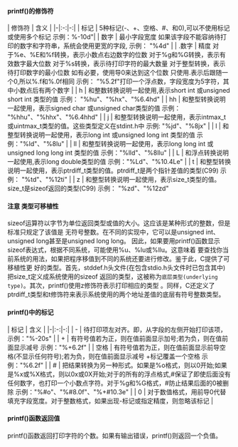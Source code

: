 #### printf()的修饰符
| 修饰符 | 含义 |
|-|:-:|-:|
| 标记 | 5种标记(-、+、空格、#、和0),可以不使用标记或使用多个标记 示例：%-10d"|
| 数字 | 最小字段宽度 如果该字段不能容纳待打印的数字和字符串，系统会使用更宽的字段,  示例： "%4d" | 
| .数字 | 精度 对于%e、%E和%f转换，表示小数点右边数字的位数 对于%g和%G转换，表示有效数字最大位数 对于%s转换，表示待打印字符的最大数量 对于整型转换，表示待打印数字的最小位数 如有必要，使用导0来达到这个位数 只使用.表示后跟随一个0,所以%.f和%.0f相同  示例： ”%5.2f"打印一个浮点数，字段宽度为5字符，其中小数点后有两个数字 |
| h | 和整数转换说明一起使用,表示short int 或unsigned short int 类型的值  示例： "%hu"、"%hx"、"%6.4hd" |
| hh | 和整型转换说明一起使用，表示signed char 或unsigned char类型的值  示例： "%hhu"、"%hhx"、"%6.4hhd" |
| j | 和整型转换说明一起使用，表示intmax_t或uintmax_t类型的值。这些类型定义在stdint.h中  示例: "%jd"、"%8jx" |
| l | 和整型转换说明一起使用，表示long int 或unsigned long int 类型的值  示例："%ld"、"%8lu" |
| ll | 和整型转换说明一起使用，表示long long int 或unsigned long long int 类型的值  示例："%lld"、"%8llu" |
| L | 和浮点转换说明一起使用,表示long double类型的值 示例："%Ld"、"%10.4Le" |
| t | 和整型转换说明一起使用，表示ptrdiff_t类型的值。ptrdiff_t是两个指针差值的类型(C99)  示例： "%td"、"%12ti" |
| z | 和整型转换说明一起使用，表示size_t类型的值。size_t是sizeof返回的类型(C99)  示例： "%zd"、"%12zd"


#### 注意 类型可移植性
sizeof运算符以字节为单位返回类型或值的大小。这应该是某种形式的整数，但是标准只规定了该值是
无符号整数。在不同的实现中，它可以是unsigned int、unsigned long甚至是unsigned long long。
因此，如果要用printf()函数显示sizeof表达式，根据不同系统，可能使用%u、%lu或%llu。这意味着
要查找你当前系统的用法，如果把程序移值到不同的系统还要进行修改。鉴于此，C提供了可移植性更
好的类型。首先，stddef.h头文件(在包含stdio.h头文件时已包含其中)把size_t定义成系统使用的sizeof
返回的类型，这被称为`底层类型(underlying type)`。其次，printf()使用z修饰符表示打印相应的类型
。同样，C还定义了ptrdiff_t类型和t修饰符来表示系统使用的两个地址差值的底层有符号整数类型。


#### printf()中的标记
| 标记 | 含义 |
|-|:-:|-:|
| - | 待打印项左对齐。即，从字段的左侧开始打印该项，示例："%-20s" |
| + | 有符号值若为正，则在值前面显示加号;若为负，则在值前面显示减号 示例："%+6.2f" |
| 空格 | 有符号值若为正，则在值前面显示前导空格(不显示任何符号);若为负，则在值前面显示减号 +标记覆盖一个空格 示例："%6.2f" |
| # | 把结果转换为另一种形式。如果是%o格式，则以0开始;如果是%x或%X格式，则以0x或0X开始;对于的所有的浮点格式,#保证了即使后面没有任何数字，也打印一个小数点字符。对于%g和%G格式，#防止结果后面的0被删除 示例："%#o"、"%#8.0f"、"%+#10.3e" |
| 0 | 对于数值格式，用前导0代替填充字段宽度。对于整数格式，如果出现-标记或指定精度，则忽略该标记 |


#### printf()函数返回值
printf()函数返回打印字符的个数。如果有输出错误，printf()则返回一个负值。
